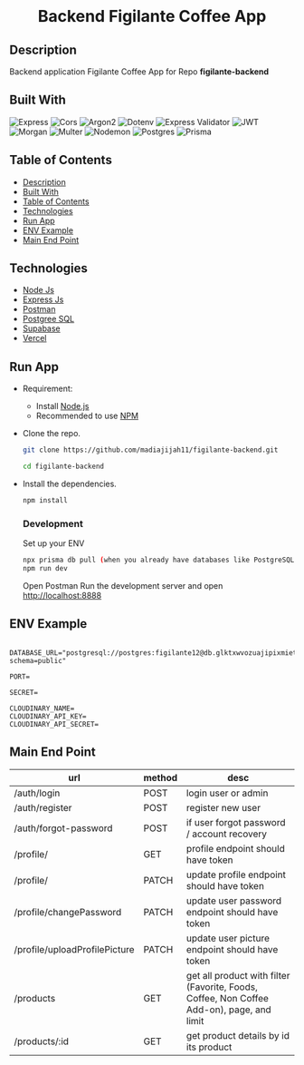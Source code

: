 <div align="center">
  <br>
  <h1><strong>Backend Figilante Coffee App</strong></h1
  <br>

  <!-- [**View the Web App**](https://exceltodynamodbjson.vercel.app) -->
</div>


##  Description
Backend application Figilante Coffee App for Repo **figilante-backend**

## Built With
![Express](https://img.shields.io/badge/Express-v4.18.2-pink?style=flat)
![Cors](https://img.shields.io/badge/cors-v2.8.5-green?style=flat)
![Argon2](https://img.shields.io/badge/argon2-v0.30.2-blue?style=flat)
![Dotenv](https://img.shields.io/badge/dotenv-v16.0.3-orange?style=flat)
![Express Validator](https://img.shields.io/badge/expressvalidator-v6.14.2-red?style=flat)
![JWT](https://img.shields.io/badge/JWT-black?style=for-the-badge&logo=JSON%20web%20tokens)
![Morgan](https://img.shields.io/badge/morgan-v1.10.0-cyan?style=flat)
![Multer](https://img.shields.io/badge/multer-v8.4.5-ray?style=flat)
![Nodemon](https://img.shields.io/badge/nodemon-v2.0.20-white?style=flat)
![Postgres](https://img.shields.io/badge/postgres-%23316192.svg?style=for-the-badge&logo=postgresql&logoColor=white)
![Prisma](https://img.shields.io/badge/Prisma-3982CE?style=for-the-badge&logo=Prisma&logoColor=white)

## Table of Contents
- [Description](#description)
- [Built With](#built-with)
- [Table of Contents](#table-of-contents)
- [Technologies](#technologies)
- [Run App](#run-app)
- [ENV Example](#env-example)
- [Main End Point](#main-end-point)


## Technologies
- [Node Js](https://nodejs.org/en/)
- [Express Js](https://expressjs.com/)
- [Postman](https://www.postman.com/)
- [Postgree SQL](https://www.postgresql.org/)
- [Supabase](https://supabase.com/)
- [Vercel](https://vercel.com/)


## Run App
-   Requirement:

    -   Install [Node.js](https://nodejs.org)
    -   Recommended to use [NPM](https://www.npmjs.com/)

-   Clone the repo.

    ```bash
    git clone https://github.com/madiajijah11/figilante-backend.git
    ```

    ```bash
    cd figilante-backend
    ```

-   Install the dependencies.

    ```bash
    npm install
    ```

    ### Development
    Set up your ENV

     ```bash
    npx prisma db pull (when you already have databases like PostgreSQL) && npx prisma generate
    npm run dev
    ```

    Open Postman
    Run the development server and open [http://localhost:8888](http://localhost:8888)



## ENV Example
```DATABASE_URL
  DATABASE_URL="postgresql://postgres:figilante12@db.glktxwvozuajipixmiet.supabase.co:5432/postgres?schema=public"
```
```PORT
PORT=
```
```SECRET KEY
SECRET=
```
```CLOUDINARY
CLOUDINARY_NAME=
CLOUDINARY_API_KEY=
CLOUDINARY_API_SECRET=
```

## Main End Point
|url|method|desc|
|---|------|----|
|/auth/login|POST|login user or admin|
|/auth/register|POST|register new user|
|/auth/forgot-password|POST|if user forgot password / account recovery|
|/profile/|GET|profile endpoint should have token|
|/profile/|PATCH|update profile endpoint should have token|
|/profile/changePassword|PATCH|update user password endpoint should have token|
|/profile/uploadProfilePicture|PATCH|update user picture endpoint should have token|
|/products|GET|get all product with filter (Favorite, Foods, Coffee, Non Coffee Add-on), page, and limit|
|/products/:id|GET|get product details by id its product|